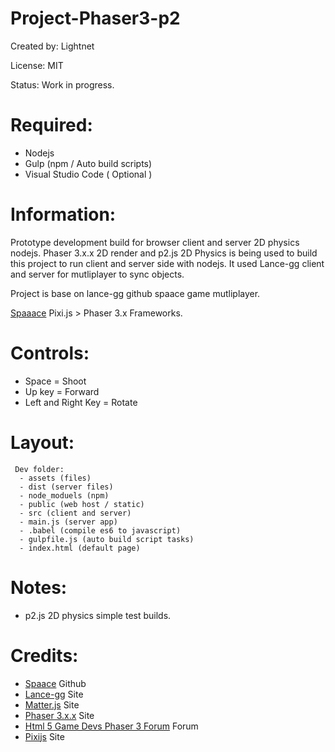 # Project-Phaser3-p2

Created by: Lightnet

License: MIT

Status: Work in progress.

# Required:
 * Nodejs
 * Gulp (npm / Auto build scripts)
 * Visual Studio Code ( Optional )

# Information:
 Prototype development build for browser client and server 2D physics nodejs. Phaser 3.x.x 2D render and p2.js 2D Physics is being used to build this project to run client and server side with nodejs. It used Lance-gg client and server for mutliplayer to sync objects.

 Project is base on lance-gg github spaace game mutliplayer.

 [Spaaace](https://github.com/lance-gg/spaaace) Pixi.js > Phaser 3.x Frameworks.

# Controls:
 * Space = Shoot
 * Up key = Forward
 * Left and Right Key = Rotate

# Layout:
```
 Dev folder:
  - assets (files)
  - dist (server files)
  - node_moduels (npm)
  - public (web host / static)
  - src (client and server)
  - main.js (server app)
  - .babel (compile es6 to javascript)
  - gulpfile.js (auto build script tasks)
  - index.html (default page)
```

# Notes:
 * p2.js 2D physics simple test builds.

# Credits:
 * [Spaace](https://github.com/lance-gg/spaaace) Github
 * [Lance-gg](http://lance.gg/) Site
 * [Matter.js](http://brm.io/matter-js/) Site
 * [Phaser 3.x.x](https://phaser.io/) Site
 * [Html 5 Game Devs Phaser 3 Forum](http://www.html5gamedevs.com/forum/33-phaser-3/) Forum
 * [Pixijs](http://www.pixijs.com/) Site